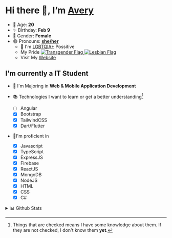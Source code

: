 # Hi there 👋, I’m [Avery][website]

- 🌸 Age: **20**
- ✨ Birthday: **Feb 9**
- 🎨 Gender: **Female**
- 😄 Pronouns: **[she/her][pronounspage]**
  - 🌈 I'm [LGBTQIA+][lgbt-foundation] Possitive
  - <div class="Flags">
      <span>My Pride</span>
      <a href="https://en.pronouns.page/dictionary/terminology#transgender">
        <img src="https://pronouns.page/flags/Transgender.png" alt="Transgender Flag" height="15px"/>
      </a>
      <a href="https://en.pronouns.page/dictionary/terminology#lesbian">
      <img src="https://pronouns.page/flags/Lesbian.png" alt="Lesbian Flag" height="15px"/>
      </a>
    </div>
  - Visit My [Website][website]

## I'm currently a IT Student

- 📌 I'm Majoring in **Web & Mobile Application Development**
- 📚 Technologies I want to learn or get a better understanding[^1]

  - [ ] Angular
  - [x] Bootstrap
  - [x] TailwindCSS
  - [x] Dart/Flutter

- 🎉I'm proficient in

  - [x] Javascript
  - [x] TypeScript
  - [x] ExpressJS
  - [x] Firebase
  - [x] ReactJS
  - [x] MongoDB
  - [x] NodeJS
  - [x] HTML
  - [x] CSS
  - [x] C#

<details>
  <summary>
    📊 Github Stats
  </summary>

<!--START_SECTION:waka-->
![Code Time](http://img.shields.io/badge/Code%20Time-599%20hrs%2017%20mins-blue)

![Profile Views](http://img.shields.io/badge/Profile%20Views-0-blue)

**🐱 My GitHub Data** 

> 📦 130.2 kB Used in GitHub's Storage 
 > 
> 🏆 40 Contributions in the Year 2023
 > 
> 💼 Opted to Hire
 > 
> 📜 23 Public Repositories 
 > 
> 🔑 28 Private Repositories 
 > 
**I'm a Night 🦉** 

```text
🌞 Morning                126 commits         ███░░░░░░░░░░░░░░░░░░░░░░   11.73 % 
🌆 Daytime                383 commits         █████████░░░░░░░░░░░░░░░░   35.66 % 
🌃 Evening                420 commits         ██████████░░░░░░░░░░░░░░░   39.11 % 
🌙 Night                  145 commits         ███░░░░░░░░░░░░░░░░░░░░░░   13.50 % 
```
📅 **I'm Most Productive on Monday** 

```text
Monday                   244 commits         ██████░░░░░░░░░░░░░░░░░░░   22.72 % 
Tuesday                  182 commits         ████░░░░░░░░░░░░░░░░░░░░░   16.95 % 
Wednesday                162 commits         ████░░░░░░░░░░░░░░░░░░░░░   15.08 % 
Thursday                 171 commits         ████░░░░░░░░░░░░░░░░░░░░░   15.92 % 
Friday                   137 commits         ███░░░░░░░░░░░░░░░░░░░░░░   12.76 % 
Saturday                 99 commits          ██░░░░░░░░░░░░░░░░░░░░░░░   09.22 % 
Sunday                   79 commits          ██░░░░░░░░░░░░░░░░░░░░░░░   07.36 % 
```


📊 **This Week I Spent My Time On** 

```text
🕑︎ Time Zone: America/Halifax

💬 Programming Languages: 
Java                     1 hr 39 mins        ██████████████░░░░░░░░░░░   57.77 % 
GitIgnore file           26 mins             ████░░░░░░░░░░░░░░░░░░░░░   15.28 % 
HTML                     15 mins             ██░░░░░░░░░░░░░░░░░░░░░░░   08.84 % 
Kotlin                   13 mins             ██░░░░░░░░░░░░░░░░░░░░░░░   08.05 % 
Groovy                   10 mins             █░░░░░░░░░░░░░░░░░░░░░░░░   05.95 % 

🔥 Editors: 
IntelliJ                 2 hrs 47 mins       ████████████████████████░   97.30 % 
Android Studio           4 mins              █░░░░░░░░░░░░░░░░░░░░░░░░   02.70 % 

🐱‍💻 Projects: 
java-ee-restaurant-projec1 hr 34 mins        ██████████████░░░░░░░░░░░   54.53 % 
Version 1.8.9            18 mins             ███░░░░░░░░░░░░░░░░░░░░░░   10.72 % 
mod                      11 mins             ██░░░░░░░░░░░░░░░░░░░░░░░   06.66 % 
Unknown Project          11 mins             ██░░░░░░░░░░░░░░░░░░░░░░░   06.58 % 
HelloWorld               9 mins              █░░░░░░░░░░░░░░░░░░░░░░░░   05.79 % 

💻 Operating System: 
Windows                  2 hrs 52 mins       █████████████████████████   100.00 % 
```

**I Mostly Code in JavaScript** 

```text
JavaScript               23 repos            ████████░░░░░░░░░░░░░░░░░   30.67 % 
Java                     11 repos            ████░░░░░░░░░░░░░░░░░░░░░   14.67 % 
Kotlin                   7 repos             ██░░░░░░░░░░░░░░░░░░░░░░░   09.33 % 
HTML                     5 repos             ██░░░░░░░░░░░░░░░░░░░░░░░   06.67 % 
Python                   1 repo              ░░░░░░░░░░░░░░░░░░░░░░░░░   01.33 % 
```



**Timeline**

![Lines of Code chart](https://raw.githubusercontent.com/Avery-Rose/Avery-Rose/main/assets/bar_graph.png)


 Last Updated on 19/03/2023 18:36:20 UTC
<!--END_SECTION:waka-->

</details>

[^1]:
    Things that are checked means I have some knowledge about them.
    If they are not checked, I don't know them **yet**.

[//]: <> (Links)

[wakatime-profile]: https://wakatime.com/@Averyyyyyyyy
[pronouns-definitions]: https://en.pronouns.page/she/her
[pronounspage]: https://pronouns.page/@cattgirlava
[lgbt-foundation]: https://lgbt.foundation/
[website]: https://avarose.dev/
[alexandres-badge-repo]: https://github.com/alexandresanlim/Badges4-README.md-Profile
